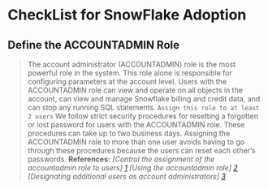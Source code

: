 # CheckList for SnowFlake Adoption

## Define the ACCOUNTADMIN Role
> The account administrator (ACCOUNTADMIN) role is the most powerful role in the system. This role alone is responsible for configuring parameters at the account level. Users with the ACCOUNTADMIN role can view and operate on all objects in the account, can view and manage Snowflake billing and credit data, and can stop any running SQL statements.
`Assign this role to at least 2 users`
> We follow strict security procedures for resetting a forgotten or lost password for users with the ACCOUNTADMIN role. These procedures can take up to two business days. Assigning the ACCOUNTADMIN role to more than one user avoids having to go through these procedures because the users can reset each other’s passwords.
**References:**
*[Control the assignment of the accountadmin role to users] [1]
[Using the accountadmin role] [2]
[Designating additional users as account administrators] [3]*


[1]: https://docs.snowflake.net/manuals/user-guide/security-access-control-considerations.html#control-the-assignment-of-the-accountadmin-role-to-users
[2]: https://docs.snowflake.net/manuals/user-guide/security-access-control-considerations.html#using-the-accountadmin-role
[3]: https://docs.snowflake.net/manuals/user-guide/security-access-control-configure.html#designating-additional-users-as-account-administrators
[4]: http://example.org/ "Title"

